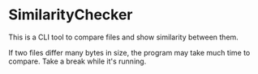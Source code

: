 # SimilarityChecker
This is a CLI tool to compare files and show similarity between them.

If two files differ many bytes in size, the program may take much time to compare. Take a break while it's running.
